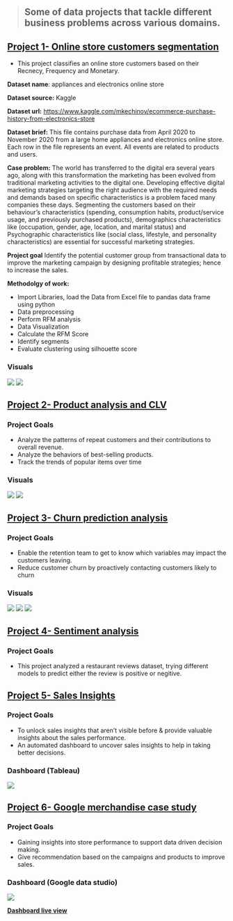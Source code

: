 > ## Some of data projects that tackle different business problems across various domains.

## [**Project 1- Online store customers segmentation**](https://github.com/egtef/customer-segmentation)
- This project classifies an online store customers based on their Recnecy, Frequency and Monetary.

**Dataset name**: appliances and electronics online store

**Dataset source:** Kaggle

**Dataset url:** https://www.kaggle.com/mkechinov/ecommerce-purchase-history-from-electronics-store

**Dataset brief:**  This file contains purchase data from April 2020 to November 2020 from a large home appliances and electronics online store. Each row in the file represents an event. All events are related to products and users. 

**Case problem:** The world has transferred to the digital era several years ago, along with this transformation the marketing has been evolved from traditional marketing activities to the digital one. Developing effective digital marketing strategies targeting the right audience with the required needs and demands based on specific characteristics is a problem faced many companies these days. Segmenting the customers based on their behaviour’s characteristics (spending, consumption habits, product/service usage, and previously purchased products), demographics characteristics like (occupation, gender, age, location, and marital status) and Psychographic characteristics like (social class, lifestyle, and personality characteristics) are essential for successful marketing strategies.

**Project goal** Identify the potential customer group from transactional data to improve the marketing campaign by designing profitable strategies; hence to increase the sales.

**Methodolgy of work:**
- Import Libraries, load the Data from Excel file to pandas data frame using python
- Data preprocessing
- Perform RFM analysis
- Data Visualization
- Calculate the RFM Score
- Identify segments
- Evaluate clustering using silhouette score

### Visuals
![](/images/rfm.png)  ![](/images/segmentation.png)


## [**Project 2- Product analysis and CLV**](https://github.com/egtef/products-clv)
### Project Goals

- Analyze the patterns of repeat customers and their contributions to overall revenue.
- Analyze the behaviors of best-selling products.
- Track the trends of popular items over time

### Visuals
![](/images/clv-1.png)  ![](/images/clv-2.png)


## [**Project 3- Churn prediction analysis**](https://github.com/egtef/Churn-prediction-analysis)
### Project Goals

- Enable the retention team to get to know which variables may impact the customers leaving.
- Reduce customer churn by proactively contacting customers likely to churn

### Visuals
![](/images/churn1.png)  ![](/images/churn2.png) ![](/images/churn3.png)


## [**Project 4- Sentiment analysis**](https://github.com/egtef/sentiment-analysis)
### Project Goals

- This project analyzed a restaurant reviews dataset, trying different models to predict either the review is positive or negitive.



## [**Project 5- Sales Insights**](https://github.com/egtef/Sales-Insights)
### Project Goals

- To unlock sales insights that aren’t visible before & provide valuable insights about the sales performance.
- An automated dashboard to uncover sales insights to help in taking better decisions.


### Dashboard (Tableau)
![](/images/Picturesales.png)


## [**Project 6- Google merchandise case study**](https://github.com/egtef/Google-Merchandise-Store)
### Project Goals

- Gaining insights into store performance to support data driven decision making.
- Give recommendation based on the campaigns and products to improve sales.


### Dashboard (Google data studio)
![](/images/gds.png)

[**Dashboard live view**](https://datastudio.google.com/reporting/e18c1dea-d51d-40dd-a55b-8d758378c922)
